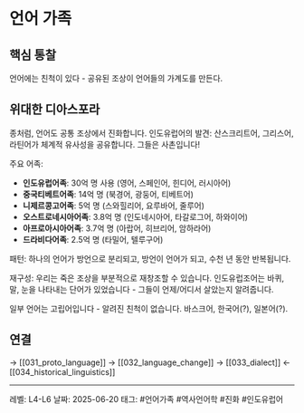 # 언어 가족

## 핵심 통찰
언어에는 친척이 있다 - 공유된 조상이 언어들의 가계도를 만든다.

## 위대한 디아스포라

종처럼, 언어도 공통 조상에서 진화합니다. 인도유럽어의 발견: 산스크리트어, 그리스어, 라틴어가 체계적 유사성을 공유합니다. 그들은 사촌입니다!

주요 어족:
- **인도유럽어족**: 30억 명 사용 (영어, 스페인어, 힌디어, 러시아어)
- **중국티베트어족**: 14억 명 (북경어, 광둥어, 티베트어)
- **니제르콩고어족**: 5억 명 (스와힐리어, 요루바어, 줄루어)
- **오스트로네시아어족**: 3.8억 명 (인도네시아어, 타갈로그어, 하와이어)
- **아프로아시아어족**: 3.7억 명 (아랍어, 히브리어, 암하라어)
- **드라비다어족**: 2.5억 명 (타밀어, 텔루구어)

패턴: 하나의 언어가 방언으로 분리되고, 방언이 언어가 되고, 수천 년 동안 반복됩니다.

재구성: 우리는 죽은 조상을 부분적으로 재창조할 수 있습니다. 인도유럽조어는 바퀴, 말, 눈을 나타내는 단어가 있었습니다 - 그들이 언제/어디서 살았는지 알려줍니다.

일부 언어는 고립어입니다 - 알려진 친척이 없습니다. 바스크어, 한국어(?), 일본어(?).

## 연결
→ [[031_proto_language]]
→ [[032_language_change]]
→ [[033_dialect]]
← [[034_historical_linguistics]]

---
레벨: L4-L6
날짜: 2025-06-20
태그: #언어가족 #역사언어학 #진화 #인도유럽어